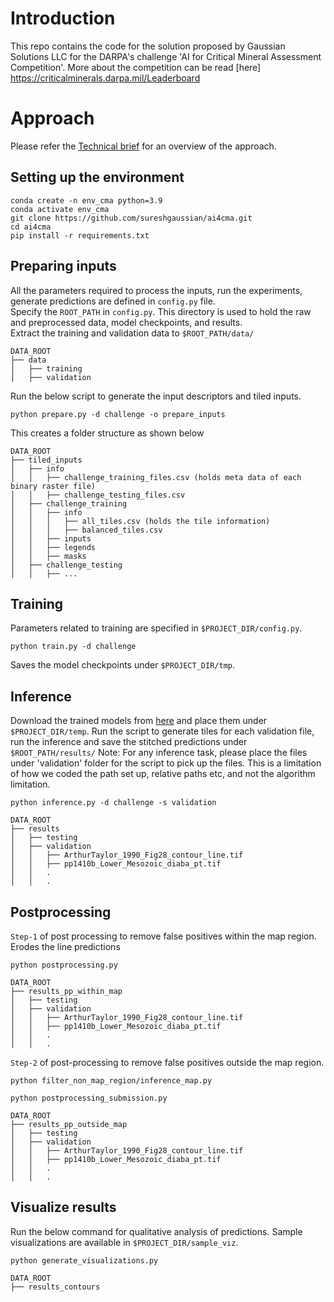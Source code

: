 # Introduction
This repo contains the code for the solution proposed by Gaussian Solutions LLC for the DARPA's challenge 'AI for Critical Mineral Assessment Competition'. More about the competition can be read [here] https://criticalminerals.darpa.mil/Leaderboard

# Approach

Please refer the [Technical brief](https://docs.google.com/document/d/1a0EBnFSQ1DcMRbstXgN6WoNj8gnfO-mXbVIBr4LEM2c/edit?usp=sharing) for an overview of the approach. 

## Setting up the environment
```
conda create -n env_cma python=3.9
conda activate env_cma
git clone https://github.com/sureshgaussian/ai4cma.git
cd ai4cma
pip install -r requirements.txt
```
## Preparing inputs
All the parameters required to process the inputs, run the experiments, generate predictions are defined in `config.py` file.
<br >
Specify the `ROOT_PATH` in `config.py`. This directory is used to hold the raw and preprocessed data, model checkpoints, and results.<br >
Extract the training and validation data to `$ROOT_PATH/data/`
```
DATA_ROOT 
├── data
│   ├── training
│   ├── validation
```
Run the below script to generate the input descriptors and tiled inputs. 
```
python prepare.py -d challenge -o prepare_inputs
```
This creates a folder structure as shown below
```
DATA_ROOT    
├── tiled_inputs
│   ├── info
│   │   ├── challenge_training_files.csv (holds meta data of each binary raster file)
│   │   ├── challenge_testing_files.csv
│   ├── challenge_training
│   │   ├── info
│   │   │   ├── all_tiles.csv (holds the tile information)
│   │   │   ├── balanced_tiles.csv
│   │   ├── inputs
│   │   ├── legends
│   │   ├── masks
│   ├── challenge_testing
│   │   ├── ...
```
## Training
Parameters related to training are specified in `$PROJECT_DIR/config.py`.
```
python train.py -d challenge
```
Saves the model checkpoints under `$PROJECT_DIR/tmp`.

## Inference
Download the trained models from [here](https://drive.google.com/drive/folders/1LycmdhAzBmzk6C3I_6GbvfoXyIyK_U-1?usp=share_link) and place them under `$PROJECT_DIR/temp`.
Run the script to generate tiles for each validation file, run the inference and save the stitched predictions under `$ROOT_PATH/results/`
Note: For any inference task, please place the files under 'validation' folder for the script to pick up the files. This is a limitation of how we coded the path set up, relative paths etc, and not the algorithm limitation.
```
python inference.py -d challenge -s validation 
```
```
DATA_ROOT  
├── results
│   ├── testing
│   ├── validation
│   │   ├── ArthurTaylor_1990_Fig28_contour_line.tif
│   │   ├── pp1410b_Lower_Mesozoic_diaba_pt.tif
│   │   .
│   │   .
```

## Postprocessing
`Step-1` of post processing to remove false positives within the map region. Erodes the line predictions
```
python postprocessing.py
```
```
DATA_ROOT  
├── results_pp_within_map
│   ├── testing
│   ├── validation
│   │   ├── ArthurTaylor_1990_Fig28_contour_line.tif
│   │   ├── pp1410b_Lower_Mesozoic_diaba_pt.tif
│   │   .
│   │   .
```
`Step-2` of post-processing to remove false positives outside the map region.
```
python filter_non_map_region/inference_map.py
```
```
python postprocessing_submission.py
```
```
DATA_ROOT  
├── results_pp_outside_map
│   ├── testing
│   ├── validation
│   │   ├── ArthurTaylor_1990_Fig28_contour_line.tif
│   │   ├── pp1410b_Lower_Mesozoic_diaba_pt.tif
│   │   .
│   │   .
```
## Visualize results
Run the below command for qualitative analysis of predictions. Sample visualizations are available in `$PROJECT_DIR/sample_viz`.
```
python generate_visualizations.py 
```
```
DATA_ROOT  
├── results_contours
```
